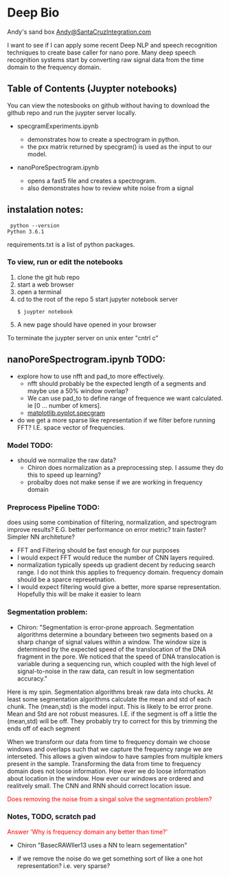 # Deep Bio
Andy's sand box
[Andy@SantaCruzIntegration.com](mailto:Andy@SantaCruzIntegration.com?subject=DeepBio%20question)

I want to see if I can apply some recent Deep NLP and speech recognition techniques to create base caller for nano pore. Many deep speech recognition systems start by converting raw signal data from the time domain to the frequency domain.


## Table of Contents (Juypter notebooks)
You can view the notesbooks on github without having to download the github repo and run the juypter server locally.

* specgramExperiments.ipynb
    - demonstrates how to create a spectrogram in python. 
    - the pxx matrix returned by specgram() is used as the input to our model.

* nanoPoreSpectrogram.ipynb 
    -  opens a fast5 file and creates a spectrogram.
    - also demonstrates how to review white noise from a signal


## instalation notes:
```
 python --version
Python 3.6.1
```

requirements.txt is a list of python packages.

### To view, run or edit the notebooks
1. clone the git hub repo
2. start a web browser 
3. open a terminal
4. cd to the root of the repo
5 start jupyter notebook server
    ```
    $ juypter notebook
    ```
6. A new page should have opened in your browser

To terminate the juypter server on unix enter "cntrl c"



## nanoPoreSpectrogram.ipynb TODO:
* explore how to use nfft and pad_to more effectively. 
    * nfft should probably be the expected length of a segments and maybe use a 50% window overlap?
    * We can use pad_to to define range of frequence we want calculated. ie [0 ... number of kmers]. 
    * [matplotlib.pyplot.specgram](https://matplotlib.org/api/_as_gen/matplotlib.pyplot.specgram.html)
* do we get a more sparse like representation if we filter before running FFT? I.E. space vector of frequencies.


### Model  TODO:
* should we normalize the raw data? 
    - Chiron does normalization as a preprocessing step. I assume they do this to speed up learning?
    - probalby does not make sense if we are working in frequency domain

### Preprocess Pipeline TODO:
does using some combination of filtering, normalization, and spectrogram improve results? E.G. better performance on error metric? train faster? Simpler NN architeture?

- FFT and Filtering should be fast enough for our purposes
- I would expect FFT would reduce the number of CNN layers required.
- normalization typically speeds up gradient decent by reducing search range. I do not think this applies to frequency domain. frequency domain should be a sparce represetnation.
- I would expect filtering would give a better, more sparse representation. Hopefully this will be make it easier to learn

### Segmentation problem:
* Chiron: "Segmentation is error-prone approach. Segmentation algorithms determine a boundary between two
segments based on a sharp change of signal values within a window. The window size is determined by the expected speed of the translocation of the DNA fragment in the pore. We noticed that the speed of DNA translocation is variable during a sequencing run, which coupled with the high level of signal-to-noise in the raw data, can result in low segmentation accuracy."

Here is my spin. Segmentation algorithms break raw data into chucks. At least some segmentation algorithms calculate the mean and std of each chunk. The (mean,std) is the model input. This is likely to be error prone. Mean and Std are not robust measures. I.E. if the segment is off a little the (mean,std) will be off. They probably try to correct for this by trimming the ends off of each segment

When we transform our data from time to frequency domain we choose windows and overlaps such that we capture the frequency range we are interseted. This allows a given window to have samples from multiple kmers present in the sample. Transforming the data from time to frequency domain does not loose information. How ever we do loose information about location in the window. How ever our windows are ordered and realitvely small. The CNN and RNN should correct location issue.

<span style="color:red">Does removing the noise from a singal solve the segmentation problem?</span>

### Notes, TODO, scratch pad
<span style="color:red">Answer 'Why is frequency domain any better than time?'</span>

* Chiron "BasecRAWller13 uses a NN to learn segementation"


* if we remove the noise do we get something sort of like a one hot representation? i.e. very sparse?